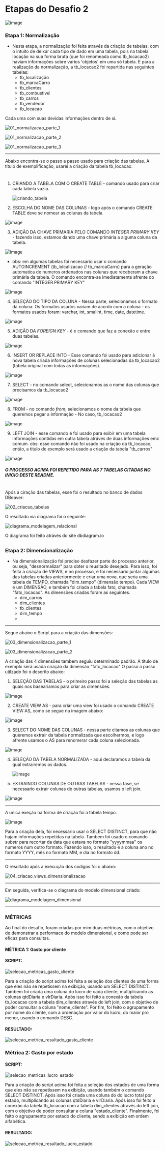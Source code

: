 # Etapas do Desafio 2


![image](https://github.com/user-attachments/assets/f9e8646e-136a-4fc6-b291-94c6b0f5e2e7)

### Etapa 1: Normalização

- Nesta etapa, a normalização foi feita através da criação de tabelas, com o intuito de deixar cada tipo de dado em uma tabela, pois na tabela locação na sua forma bruta (que foi renomeada como tb_locacao2) haviam informações sobre varios 'objetos' em uma só tabela. E para a realização da normalização, a tb_locacao2 foi repartida nas seguintes tabelas:
     - tb_localização
     - tb_marcaCarro
     - tb_clientes
     - tb_combustivel
     - tb_carros
     - tb_vendedor
     - tb_locacao

Cada uma com suas devidas informações dentro de si.

![01_normalizacao_parte_1](https://github.com/user-attachments/assets/e13cc0cd-4527-4d23-befd-8a67f024dade)

![01_normalizacao_parte_2](https://github.com/user-attachments/assets/ecda6dcf-fd55-427d-827b-ceb9f2f3e305)

![01_normalizacao_parte_3](https://github.com/user-attachments/assets/1bb246cd-1d5a-451c-97eb-00a64eb93280)

---

Abaixo encontra-se o passo a passo usado para criação das tabelas. A titulo de exemplificação, usarei a criação da tabela tb_locacao:
#
  1. CRIANDO A TABELA COM O CREATE TABLE - comando usado para criar cada tabela vazia.
     
     ![criando_tabela](https://github.com/user-attachments/assets/5b2d0364-9cb8-41db-9064-7e1440b067dd)

  2. ESCOLHA DO NOME DAS COLUNAS - logo após o comando CREATE TABLE deve se nomear as colunas da tabela.
   
![image](https://github.com/user-attachments/assets/00bcf77e-5141-4b80-853c-9d9aa960b4a7)

  3. ADIÇÃO DA CHAVE PRIMARIA PELO COMANDO *INTEGER PRIMARY KEY* - fazendo isso, estamos dando uma chave primária a alguma coluna da tabela.

  ![image](https://github.com/user-attachments/assets/0310f341-963b-4e6a-8f9d-94a991154c7a)

  - obs: em algumas tabelas foi necessario usar o comando AUTOINCREMENT (tb_lolcalizacao // tb_marcaCarro) para a geração automatica de numeros ordenados nas colunas que receberam a chave primária da tabela. O comando encontra-se imediatamente afrente do comando "INTEGER PRIMARY KEY"

![image](https://github.com/user-attachments/assets/6da8e481-66a2-440f-8efe-fbbcadf78860)


  4. SELEÇÃO DO TIPO DA COLUNA - Nessa parte, selecionamos o formato da coluna. Os formatos usados variam de acordo com a coluna - os formatos usados foram: varchar, int, smalint, time, date, datetime.
     
  ![image](https://github.com/user-attachments/assets/e97446b1-0518-4952-825c-3698bd156662)

  5. ADIÇÃO DA *FOREIGN KEY* - é o comando que faz a conexão e entre duas tabelas.
      
![image](https://github.com/user-attachments/assets/d8d52af3-37b1-4e87-8d1d-6659b09037fa)

 
  6. INSERT OR REPLACE INTO - Esse comando foi usado para adicionar à nova tabela criada informações de colunas selecionadas da tb_locacao2 (tabela original com todas as informações).
  
 ![image](https://github.com/user-attachments/assets/f134014a-29d2-4898-996f-ba7ea197e606)

  7. SELECT - no comando select, selecionamos as o nome das colunas que precisamos da tb_locacao2
      
![image](https://github.com/user-attachments/assets/c3cab022-08bb-444e-9794-cfeb5efd97a0)

  8. FROM - no comando *from*, selecionamos o nome da tabela que queremos pegar a informação - No caso, tb_locacao2

![image](https://github.com/user-attachments/assets/afe98aaa-2c08-497c-8920-c862eae40811)


   9. LEFT JOIN - esse comando é foi usado para exibir em uma tabela informações contidas em outra tabela atráves de duas informações emc comum.
      obs: esse comando não foi usado na criação da tb_locacao, então, a titulo de exemplo será usado a criação da tabela "tb_carros"

![image](https://github.com/user-attachments/assets/e6bcfd48-8463-4977-8661-2706fef70d55)

##### O PROCESSO ACIMA FOI REPETIDO PARA AS 7 TABELAS CITADAS NO INICIO DESTE README.

#

Após a ciração das tabelas, esse foi o resultado no banco de dados DBeaver:

![02_criacao_tabelas](https://github.com/user-attachments/assets/7fded523-9fa2-4396-9004-ee2c8c04b335)

O resultado via diagrama foi o seguinte:

![diagrama_modelagem_relacional](https://github.com/user-attachments/assets/835fa188-a175-45e2-a3ec-a0a33b0cd2bb)

O diagrama foi feito atrávés do site dbdiagram.io

##

### Etapa 2: Dimensionalização

- Na dimensionalização foi preciso desfazer parte do processo anterior, ou seja, "desnormalizar" para obter o reusltado desejado. Para isso, foi feita a criação de VIEWS, e no processo, e foi necessario juntar algumas das tabelas criadas anteriormente e criar uma nova, que seria uma tabela de TEMPO, chamada "dim_tempo" (dimensão tempo). Cada VIEW é um DIMENSÃO, e também foi criada a tabela fato, chamada "fato_locacao". As dimensões criadas foram as seguintes.
     - dim_carros
     - dim_clientes
     - tb_clientes
     - dim_tempo
     - 
--- 

Segue abaixo o Script para a criação das dimensões:

  ![03_dimensionalizacao_parte_1](https://github.com/user-attachments/assets/94eb05dc-909e-49a8-9f55-343b2788d830)
  
![03_dimensionalizacao_parte_2](https://github.com/user-attachments/assets/029b1bed-1484-45e3-afe6-5a265898339c)

A criação das 4 dimensões tambem seguiu determinado padrão. A título de exemplo será usada criação da dimensão "fato_locacao" O passo a passo utilzado foi o descrito abaixo:

1. SELEÇÃO DAS TABELAS - o primeiro passo foi a seleção das tabelas as quais nos baseariamos para criar as dimensões.

![image](https://github.com/user-attachments/assets/5a908f40-2708-46bb-aef4-f24f9c6e66be)

2. CREATE VIEW AS - para criar uma view foi usado o comando CREATE VIEW AS, como se segue na imagem abaixo:

![image](https://github.com/user-attachments/assets/dde4067c-8f03-4490-8cf2-81a1a7778e4d)


3. SELECT DO NOME DAS COLUNAS - nessa parte citamos as colunas que queremos extrair da tabela normalizada que escolhermos, e logo afrente usamos o AS para renomerar cada coluna selecionada.
   
![image](https://github.com/user-attachments/assets/9c18bc86-189a-4769-b08a-203bf317cca8)

4. SELEÇÃO DA TABELA NORMALIZADA - aqui declaramos a tabela da qual extrairemos os dados.

   ![image](https://github.com/user-attachments/assets/c3addf9e-f226-44da-8511-b5059072799d)

5. EXTRAINDO COLUNAS DE OUTRAS TABELAS - nessa fase, se necessario extrair colunas de outras tabelas, usamos o left join.

![image](https://github.com/user-attachments/assets/edededcd-5c2a-46ad-bdb7-76d622c93369)

---

A unica exeção na forma de criação foi a tabela tempo.

![image](https://github.com/user-attachments/assets/40e25991-4007-434d-8c5d-4d1d86774937)

Para a criação dela, foi necessario usar o SELECT DISTINCT, para que não hajam informações repetidas na tabela. Tambem foi usado o comando *substr* para recortar da data que estava no formato "yyyymmaa" os numeros num outro formato. Fazendo isso, o resultado é a coluna ano no formato YYYY, mês no formato MM, e dia no formato dd.

---

O resultado após a execução dos codigos foi o abaixo:

![04_criacao_views_dimensionalizacao](https://github.com/user-attachments/assets/23e5d719-2997-485e-a7d4-20ad6ca3be1a)

---

Em seguida, verifica-se o diagrama do modelo dimensional criado:

![diagrama_modelagem_dimensional](https://github.com/user-attachments/assets/82f52f9d-5865-4213-b71b-78850da5cb4c)

---

### MÉTRICAS

Ao final do desafio, foram criadas por mim duas métricas, com o objetivo de demonstrar a performace do modelo dimensional, e como pode ser eficaz para consultas.

#### MÉTRICA 1: Gasto por cliente

  #### SCRIPT:

![selecao_metricas_gasto_cliente](https://github.com/user-attachments/assets/be1d54d7-8555-4de0-abeb-1de312b94a01)

Para a criação do script acima foi feita a seleção dos clientes de uma forma que eles não se repetissem na exibição, usando um SELECT DISTINCT. Tambem foi criada uma coluna do lucro de cada cliente, multiplicando as colunas qtdDiaria e vlrDiaria. Após isso foi feito a conexão da tabela tb_locacao com a tabela dim_clientes através do left join, com o objetivo de poder consultar a coluna "nome_cliente". Por fim, foi feito o agrupamento por nome do cliente, com a ordenação por valor do lucro, do maior pro menor, usando o comando DESC.

#### RESULTADO:

![selecao_metrica_resultado_gasto_cliente](https://github.com/user-attachments/assets/fb39d1c2-77d2-49c8-9ee4-cde78d8f9832)

### Métrica 2: Gasto por estado

  #### SCRIPT:

![selecao_metricas_lucro_estado](https://github.com/user-attachments/assets/b9d81400-5a83-48eb-a0d8-30662a666f6a)

Para a criação do script acima foi feita a seleção dos estados de uma forma que eles não se repetissem na exibição, usando também o comando SELECT DISTINCT. Após isso foi criada uma coluna do do lucro total por estado, multiplicando as colunas qtdDiaria e vlrDiaria. Após isso foi feito a conexão da tabela tb_locacao com a tabela dim_clientes através do left join, com o objetivo de poder consultar a coluna "estado_cliente". Finalmente, foi feito o agrupamento por estado do cliente, sendo a exibição em ordem alfabética.

#### RESULTADO:

![selecao_metrica_resultado_lucro_estado](https://github.com/user-attachments/assets/6ec4bc97-0663-4e06-9fb0-501e409176f5)

